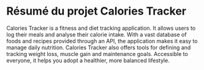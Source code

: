 # Résumé du projet Calories Tracker

Calories Tracker is a fitness and diet tracking application. It allows users to log their meals and analyse their calorie intake. With a vast database of foods and recipes provided through an API, the application makes it easy to manage daily nutrition. Calories Tracker also offers tools for defining and tracking weight loss, muscle gain and maintenance goals. Accessible to everyone, it helps you adopt a healthier, more balanced lifestyle.
